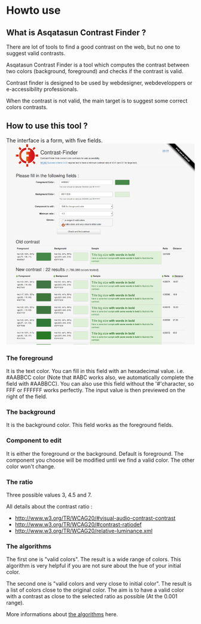 
# Howto use

## What is Asqatasun Contrast Finder ?

There are lot of tools to find a good contrast on the web, but no one to suggest valid contrasts.

Asqatasun Contrast Finder is a tool which computes the contrast between two colors (background, foreground) and checks if the contrast is valid.

Contrast finder is designed to be used by webdesigner, webdeveloppers or e-accessibility professionals.

When the contrast is not valid, the main target is to suggest some correct colors contrasts.

## How to use this tool ?

The interface is a form, with five fields.
![Screenshot - Contrast-Finder v0.3.5](images/screenshot.EN_contrast-finder.v0.3.5_2016-12-19.png)

###   The foreground

It is the text color. You can fill in this field with an hexadecimal value.
i.e. #AABBCC color (Note that #ABC works also, we automatically complete the field with #AABBCC).
You can also use this field without the '#'character, so FFF or FFFFFF works perfectly.
The input value is then previewed on the right of the field.

###   The background

It is the background color.
This field works as the foreground fields.

###  Component to edit

It is either the foreground or the background. Default is foreground.
The component you choose will be modified until we find a valid color.
The other color won't change.

###  The ratio

Three possible values 3, 4.5 and 7.

All details about the contrast ratio :

* http://www.w3.org/TR/WCAG20/#visual-audio-contrast-contrast
* http://www.w3.org/TR/WCAG20/#contrast-ratiodef
* http://www.w3.org/TR/WCAG20/relative-luminance.xml

###  The algorithms

The first one is "valid colors". The result is a wide range of colors.
This algorithm is very helpful if you are not sure about the hue of your initial color.

The second one is "valid colors and very close to initial color". The result is a list of colors close to the original color. The aim is to have a valid color with a contrast as close to the selected ratio as possible (At the 0.001 range). 

More informations about  [the algorithms](The-algorithms.md) here.
